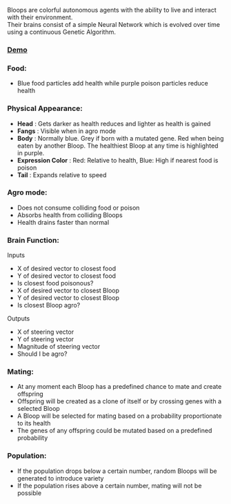 Bloops are colorful autonomous agents with the ability to live and interact with their environment.  
Their brains consist of a simple Neural Network which is evolved over time using a continuous Genetic Algorithm.  

### [Demo](http://sh4nik.com/bloops)

### Food:

- Blue food particles add health while purple poison particles reduce health  

### Physical Appearance:

- **Head** : Gets darker as health reduces and lighter as health is gained  
- **Fangs** : Visible when in agro mode  
- **Body** : Normally blue. Grey if born with a mutated gene. Red when being eaten by another Bloop. The healthiest Bloop at any time is highlighted in purple.  
- **Expression Color** : Red: Relative to health, Blue: High if nearest food is poison  
- **Tail** : Expands relative to speed  

### Agro mode:

- Does not consume colliding food or poison  
- Absorbs health from colliding Bloops  
- Health drains faster than normal  

### Brain Function:

Inputs  
- X of desired vector to closest food  
- Y of desired vector to closest food  
- Is closest food poisonous?  
- X of desired vector to closest Bloop  
- Y of desired vector to closest Bloop  
- Is closest Bloop agro?  

Outputs  
- X of steering vector  
- Y of steering vector  
- Magnitude of steering vector  
- Should I be agro?  

### Mating:

- At any moment each Bloop has a predefined chance to mate and create offspring  
- Offspring will be created as a clone of itself or by crossing genes with a selected Bloop  
- A Bloop will be selected for mating based on a probability proportionate to its health  
- The genes of any offspring could be mutated based on a predefined probability  

### Population:

- If the population drops below a certain number, random Bloops will be generated to introduce variety  
- If the population rises above a certain number, mating will not be possible